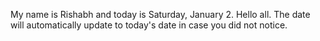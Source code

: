 My name is Rishabh and today is Saturday, January 2. Hello all. The date will automatically update to today's date in case you did not notice.
